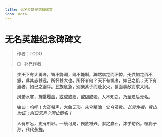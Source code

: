 ```yaml
---
title: 无名英雄纪念碑碑文
icon: note
---
```


# 无名英雄纪念碑碑文

> 作者：TODO
>
> - [ ] 补充作者

> **夫天下有大勇者，智不能测，刚不能制，猝然临之而不惊，无朕加之而不怒，此其志甚远，所怀甚大也。所怀者何？天下有饥者，如己之饥；天下有溺者，如己之溺耳。民族危急，别亲离子而赴水火，易面事敌而求大同。**
>
> **风萧水寒，旌霜履血，或成或败，或囚或殁，人不知之，乃至陨后无名。**
>
> **铭曰：呜呼！大音希声，大象无形。来兮精魄，安兮英灵。*长河为咽，青山为证；岂曰无声？河山即名！***
>
> **人有所忘，史有所轻。一统可期，民族将兴。肃之嘉石，沐手勒铭。噫我子孙，代代永旌。**
